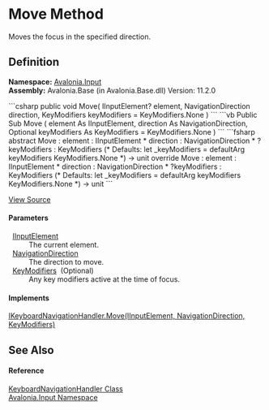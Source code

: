 # Move Method


Moves the focus in the specified direction.



## Definition
**Namespace:** <a href="N_Avalonia_Input">Avalonia.Input</a>  
**Assembly:** Avalonia.Base (in Avalonia.Base.dll) Version: 11.2.0

<Tabs groupId="api-code-preview">
<TabItem value="csharp" label="C#">
```csharp
public void Move(
	IInputElement? element,
	NavigationDirection direction,
	KeyModifiers keyModifiers = KeyModifiers.None
)
```
</TabItem>
<TabItem value="vb" label="VB">
```vb
Public Sub Move ( 
	element As IInputElement,
	direction As NavigationDirection,
	Optional keyModifiers As KeyModifiers = KeyModifiers.None
)
```
</TabItem>
<TabItem value="fsharp" label="F#">
```fsharp
abstract Move : 
        element : IInputElement * 
        direction : NavigationDirection * 
        ?keyModifiers : KeyModifiers 
(* Defaults:
        let _keyModifiers = defaultArg keyModifiers KeyModifiers.None
*)
-> unit 
override Move : 
        element : IInputElement * 
        direction : NavigationDirection * 
        ?keyModifiers : KeyModifiers 
(* Defaults:
        let _keyModifiers = defaultArg keyModifiers KeyModifiers.None
*)
-> unit 
```
</TabItem>
</Tabs>



<a href="https://github.com/AvaloniaUI/Avalonia/tree/master/src/Avalonia.Base/Input/KeyboardNavigationHandler.cs#L111" title="View the source code">View Source</a>



#### Parameters
<dl><dt>  <a href="T_Avalonia_Input_IInputElement">IInputElement</a></dt><dd>The current element.</dd><dt>  <a href="T_Avalonia_Input_NavigationDirection">NavigationDirection</a></dt><dd>The direction to move.</dd><dt>  <a href="T_Avalonia_Input_KeyModifiers">KeyModifiers</a>  (Optional)</dt><dd>Any key modifiers active at the time of focus.</dd></dl>

#### Implements
<a href="M_Avalonia_Input_IKeyboardNavigationHandler_Move">IKeyboardNavigationHandler.Move(IInputElement, NavigationDirection, KeyModifiers)</a>  


## See Also


#### Reference
<a href="T_Avalonia_Input_KeyboardNavigationHandler">KeyboardNavigationHandler Class</a>  
<a href="N_Avalonia_Input">Avalonia.Input Namespace</a>  
